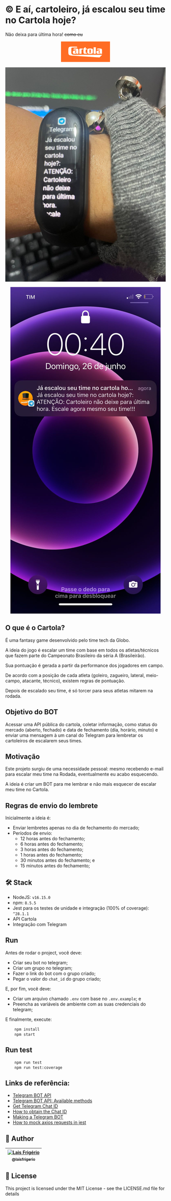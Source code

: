# :copyright: E aí, cartoleiro, já escalou seu time no Cartola hoje?

Não deixa para última hora! ~~como eu~~

<p align="center">
  <a><img src="./images/cartola-logo.png" alt="Logo do fantasy grame escrito 'Cartola' em texto branco sobre um fundo laranja" title="Logo do fantasy grame escrito 'Cartola' em texto branco sobre um fundo laranja"></a>
</p>

<p align="center">
  <a><img src="./images/smart-watch-notification.jpeg" alt="Notificação da mensagem do bot no grupo do telegram sendo exibida no smart watch mi band 6" title="Notificação da mensagem do bot no grupo do telegram sendo exibida no smart watch mi band 6"></a>
</p>

<p align="center">
  <a><img src="./images/mobile-notification.jpeg" alt="Notificação na tela de bloqueio do smartphone" title="Notificação na tela de bloqueio do smartphone"></a>
</p>

## O que é o Cartola?

É uma fantasy game desenvolvido pelo time tech da Globo.

A ideia do jogo é escalar um time com base em todos os atletas/técnicos que fazem parte do Campeonato Brasileiro da séria A (Brasileirão).

Sua pontuação é gerada a partir da performance dos jogadores em campo.

De acordo com a posição de cada atleta (goleiro, zagueiro, lateral, meio-campo, atacante, técnico), existem regras de pontuação.

Depois de escalado seu time, é só torcer para seus atletas mitarem na rodada.

## Objetivo do BOT

Acessar uma API pública do cartola, coletar informação, como status do mercado (aberto, fechado) e data de fechamento (dia, horário, minuto) e enviar uma mensagem à um canal do Telegram para lembretar os cartoleiros de escalarem seus times.

## Motivação

Este projeto surgiu de uma necessidade pessoal: mesmo recebendo e-mail para escalar meu time na Rodada, eventualmente eu acabo esquecendo.

A ideia é criar um BOT para me lembrar e não mais esquecer de escalar meu time no Cartola.

## Regras de envio do lembrete

Inicialmente a ideia é:

- Enviar lembretes apenas no dia de fechamento do mercado;
- Períodos de envio:
    - 12 horas antes do fechamento;
    - 6 horas antes do fechamento;
    - 3 horas antes do fechamento;
    - 1 horas antes do fechamento;
    - 30 minutos antes do fechamento; e
    - 15 minutos antes do fechamento;

## 🛠️ Stack

- NodeJS: `v16.15.0`
- npm: `8.5.5`
- Jest para os testes de unidade e integração (100% of coverage): `^28.1.1`
- API Cartola
- Integração com Telegram

## Run

Antes de rodar o project, você deve:

- Criar seu bot no telegram;
- Criar um grupo no telegram;
- Fazer o link do bot com o grupo criado;
- Pegar o valor do `chat_id` do grupo criado;

E, por fim, você deve:

- Criar um arquivo chamado `.env` com base no `.env.example`; e
- Preencha as variáveis ​​de ambiente com as suas credenciais do telegram;

E finalmente, execute:

```
    npm install
    npm start
```

## Run test

```
    npm run test
    npm run test:coverage
```

## Links de referência:

- [Telegram BOT API](https://core.telegram.org/bots/api)
- [Telegram BOT API: Available methods](https://core.telegram.org/bots/api#available-methods)
- [Get Telegram Chat ID](https://sean-bradley.medium.com/get-telegram-chat-id-80b575520659)
- [How to obtain the Chat ID](https://stackoverflow.com/questions/33858927/how-to-obtain-the-chat-id-of-a-private-telegram-channel)
- [Making a Telegram BOT](https://www.sohamkamani.com/blog/2016/09/21/making-a-telegram-bot/#:~:text=Go%20to%20the%20telegram%20app%20on%20your%20phone%20and%E2%80%A6&text=Click%20on%20or%20type%20%2Fnewbot,to%20be%20a%20unique%20name.)
- [How to mock axios requests in jest](https://vhudyma-blog.eu/3-ways-to-mock-axios-in-jest/)

## 👩 Author

| [<img src="https://avatars.githubusercontent.com/u/20709086?v=4" width="100px;" alt="Lais Frigério"/><br /><sub><b>@laisfrigerio</b></sub>](https://github.com/laisfrigerio)<br /> |
| :---: |

## 📄 License

This project is licensed under the MIT License - see the LICENSE.md file for details
